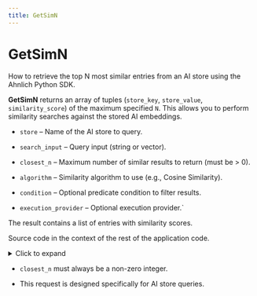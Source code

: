 ```yaml
---
title: GetSimN
---
```


# GetSimN

How to retrieve the top N most similar entries from an AI store using the Ahnlich Python SDK.

**GetSimN** returns an array of tuples (`store_key`, `store_value`, `similarity_score`) of the maximum specified `N`. This allows you to perform similarity searches against the stored AI embeddings.

* `store` – Name of the AI store to query.

* `search_input` – Query input (string or vector).

* `closest_n` – Maximum number of similar results to return (must be > 0).

* `algorithm` – Similarity algorithm to use (e.g., Cosine Similarity).

* `condition` – Optional predicate condition to filter results.

* `execution_provider` – Optional execution provider.`  

The result contains a list of entries with similarity scores.

Source code in the context of the rest of the application code.

<details>
  <summary>Click to expand</summary>

  ```py
  import asyncio
  from grpclib.client import Channel
  from ahnlich_client_py.grpc.services.ai_service import AiServiceStub
  from ahnlich_client_py.grpc.ai import query as ai_query
  from ahnlich_client_py.grpc import keyval
  from ahnlich_client_py.grpc.algorithm import algorithms


  async def get_sim_n():
    async with Channel(host="127.0.0.1", port=1370) as channel:
        client = AiServiceStub(channel)
        
        response = await client.get_sim_n(
            ai_query.GetSimN(
                store="test store 1",
                search_input=keyval.StoreInput(raw_string="Jordan"),
                closest_n=3,
                algorithm=algorithms.Algorithm.CosineSimilarity,
                condition=None,  # Optional predicate condition
                execution_provider=None  # Optional execution provider
            )
        )
        
        # Response contains entries with similarity scores
        for entry in response.entries:
            print(f"Key: {entry.key.raw_string}")
            print(f"Score: {entry.similarity}")
            print(f"Value: {entry.value}")


        # Key: Jordan One
        # Score: Similarity(value=0.858908474445343)
        # Value: StoreValue(value={'brand': MetadataValue(raw_string='Nike')})
        # Key: Yeezey
        # Score: Similarity(value=0.21911849081516266)
        # Value: StoreValue(value={'brand': MetadataValue(raw_string='Adidas')})


  if __name__ == "__main__":
    asyncio.run(get_sim_n())
  ```
</details>

* `closest_n` must always be a non-zero integer.

* This request is designed specifically for AI store queries.
